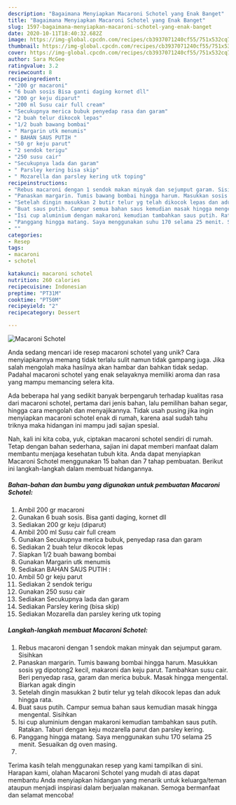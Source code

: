 ```yaml
---
description: "Bagaimana Menyiapkan Macaroni Schotel yang Enak Banget"
title: "Bagaimana Menyiapkan Macaroni Schotel yang Enak Banget"
slug: 1597-bagaimana-menyiapkan-macaroni-schotel-yang-enak-banget
date: 2020-10-11T18:40:32.682Z
image: https://img-global.cpcdn.com/recipes/cb3937071240cf55/751x532cq70/macaroni-schotel-foto-resep-utama.jpg
thumbnail: https://img-global.cpcdn.com/recipes/cb3937071240cf55/751x532cq70/macaroni-schotel-foto-resep-utama.jpg
cover: https://img-global.cpcdn.com/recipes/cb3937071240cf55/751x532cq70/macaroni-schotel-foto-resep-utama.jpg
author: Sara McGee
ratingvalue: 3.2
reviewcount: 8
recipeingredient:
- "200 gr macaroni"
- "6 buah sosis Bisa ganti daging kornet dll"
- "200 gr keju diparut"
- "200 ml Susu cair full cream"
- "Secukupnya merica bubuk penyedap rasa dan garam"
- "2 buah telur dikocok lepas"
- "1/2 buah bawang bombai"
- " Margarin utk menumis"
- " BAHAN SAUS PUTIH "
- "50 gr keju parut"
- "2 sendok terigu"
- "250 susu cair"
- "Secukupnya lada dan garam"
- " Parsley kering bisa skip"
- " Mozarella dan parsley kering utk toping"
recipeinstructions:
- "Rebus macaroni dengan 1 sendok makan minyak dan sejumput garam. Sisihkan"
- "Panaskan margarin. Tumis bawang bombai hingga harum. Masukkan sosis yg dipotong2 kecil, makaroni dan keju parut. Tambahkan susu cair. Beri penyedap rasa, garam dan merica bubuk. Masak hingga mengental. Biarkan agak dingin"
- "Setelah dingin masukkan 2 butir telur yg telah dikocok lepas dan aduk hingga rata."
- "Buat saus putih. Campur semua bahan saus kemudian masak hingga mengental. Sisihkan"
- "Isi cup aluminium dengan makaroni kemudian tambahkan saus putih. Ratakan. Taburi dengan keju mozarella parut dan parsley kering."
- "Panggang hingga matang. Saya menggunakan suhu 170 selama 25 menit. Sesuaikan dg oven masing."
- ""
categories:
- Resep
tags:
- macaroni
- schotel

katakunci: macaroni schotel 
nutrition: 260 calories
recipecuisine: Indonesian
preptime: "PT31M"
cooktime: "PT50M"
recipeyield: "2"
recipecategory: Dessert

---
```



![Macaroni Schotel](https://img-global.cpcdn.com/recipes/cb3937071240cf55/751x532cq70/macaroni-schotel-foto-resep-utama.jpg)

Anda sedang mencari ide resep macaroni schotel yang unik? Cara menyiapkannya memang tidak terlalu sulit namun tidak gampang juga. Jika salah mengolah maka hasilnya akan hambar dan bahkan tidak sedap. Padahal macaroni schotel yang enak selayaknya memiliki aroma dan rasa yang mampu memancing selera kita.

Ada beberapa hal yang sedikit banyak berpengaruh terhadap kualitas rasa dari macaroni schotel, pertama dari jenis bahan, lalu pemilihan bahan segar, hingga cara mengolah dan menyajikannya. Tidak usah pusing jika ingin menyiapkan macaroni schotel enak di rumah, karena asal sudah tahu triknya maka hidangan ini mampu jadi sajian spesial.




Nah, kali ini kita coba, yuk, ciptakan macaroni schotel sendiri di rumah. Tetap dengan bahan sederhana, sajian ini dapat memberi manfaat dalam membantu menjaga kesehatan tubuh kita. Anda dapat menyiapkan Macaroni Schotel menggunakan 15 bahan dan 7 tahap pembuatan. Berikut ini langkah-langkah dalam membuat hidangannya.

<!--inarticleads1-->

##### Bahan-bahan dan bumbu yang digunakan untuk pembuatan Macaroni Schotel:

1. Ambil 200 gr macaroni
1. Gunakan 6 buah sosis. Bisa ganti daging, kornet dll
1. Sediakan 200 gr keju (diparut)
1. Ambil 200 ml Susu cair full cream
1. Gunakan Secukupnya merica bubuk, penyedap rasa dan garam
1. Sediakan 2 buah telur dikocok lepas
1. Siapkan 1/2 buah bawang bombai
1. Gunakan  Margarin utk menumis
1. Sediakan  BAHAN SAUS PUTIH :
1. Ambil 50 gr keju parut
1. Sediakan 2 sendok terigu
1. Gunakan 250 susu cair
1. Sediakan Secukupnya lada dan garam
1. Sediakan  Parsley kering (bisa skip)
1. Sediakan  Mozarella dan parsley kering utk toping




<!--inarticleads2-->

##### Langkah-langkah membuat Macaroni Schotel:

1. Rebus macaroni dengan 1 sendok makan minyak dan sejumput garam. Sisihkan
1. Panaskan margarin. Tumis bawang bombai hingga harum. Masukkan sosis yg dipotong2 kecil, makaroni dan keju parut. Tambahkan susu cair. Beri penyedap rasa, garam dan merica bubuk. Masak hingga mengental. Biarkan agak dingin
1. Setelah dingin masukkan 2 butir telur yg telah dikocok lepas dan aduk hingga rata.
1. Buat saus putih. Campur semua bahan saus kemudian masak hingga mengental. Sisihkan
1. Isi cup aluminium dengan makaroni kemudian tambahkan saus putih. Ratakan. Taburi dengan keju mozarella parut dan parsley kering.
1. Panggang hingga matang. Saya menggunakan suhu 170 selama 25 menit. Sesuaikan dg oven masing.
1. 




Terima kasih telah menggunakan resep yang kami tampilkan di sini. Harapan kami, olahan Macaroni Schotel yang mudah di atas dapat membantu Anda menyiapkan hidangan yang menarik untuk keluarga/teman ataupun menjadi inspirasi dalam berjualan makanan. Semoga bermanfaat dan selamat mencoba!
